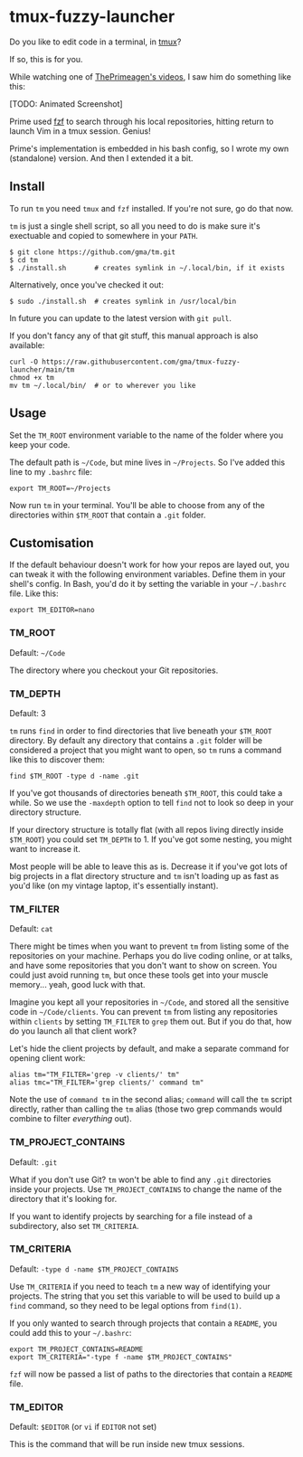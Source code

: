 tmux-fuzzy-launcher
===================

Do you like to edit code in a terminal, in [tmux]?

If so, this is for you.

While watching one of [ThePrimeagen's videos], I saw him do something like this:

[TODO: Animated Screenshot]

Prime used [fzf] to search through his local repositories, hitting return to launch Vim in a tmux session. Genius!

Prime's implementation is embedded in his bash config, so I wrote my own (standalone) version. And then I extended it a bit.

Install
-------

To run `tm` you need `tmux` and `fzf` installed. If you're not sure, go do that now.

`tm` is just a single shell script, so all you need to do is make sure it's exectuable and copied to somewhere in your `PATH`.

    $ git clone https://github.com/gma/tm.git
    $ cd tm
    $ ./install.sh       # creates symlink in ~/.local/bin, if it exists

Alternatively, once you've checked it out:

    $ sudo ./install.sh  # creates symlink in /usr/local/bin

In future you can update to the latest version with `git pull`.

If you don't fancy any of that git stuff, this manual approach is also available:

    curl -O https://raw.githubusercontent.com/gma/tmux-fuzzy-launcher/main/tm
    chmod +x tm
    mv tm ~/.local/bin/  # or to wherever you like

Usage
-----

Set the `TM_ROOT` environment variable to the name of the folder where you keep your code.

The default path is `~/Code`, but mine lives in `~/Projects`. So I've added this line to my `.bashrc` file:

    export TM_ROOT=~/Projects

Now run `tm` in your terminal. You'll be able to choose from any of the directories within `$TM_ROOT` that contain a `.git` folder.

Customisation
-------------

If the default behaviour doesn't work for how your repos are layed out, you can tweak it with the following environment variables. Define them in your shell's config. In Bash, you'd do it by setting the variable in your `~/.bashrc` file. Like this:

    export TM_EDITOR=nano

### TM_ROOT

Default: `~/Code`

The directory where you checkout your Git repositories.

### TM_DEPTH

Default: 3

`tm` runs `find` in order to find directories that live beneath your `$TM_ROOT` directory. By default any directory that contains a `.git` folder will be considered a project that you might want to open, so `tm` runs a command like this to discover them:

    find $TM_ROOT -type d -name .git

If you've got thousands of directories beneath `$TM_ROOT`, this could take a while. So we use the `-maxdepth` option to tell `find` not to look so deep in your directory structure.

If your directory structure is totally flat (with all repos living directly inside `$TM_ROOT`) you could set `TM_DEPTH` to 1. If you've got some nesting, you might want to increase it.

Most people will be able to leave this as is. Decrease it if you've got lots of big projects in a flat directory structure and `tm` isn't loading up as fast as you'd like (on my vintage laptop, it's essentially instant).

### TM_FILTER

Default: `cat`

There might be times when you want to prevent `tm` from listing some of the repositories on your machine. Perhaps you do live coding online, or at talks, and have some repositories that you don't want to show on screen. You could just avoid running `tm`, but once these tools get into your muscle memory... yeah, good luck with that.

Imagine you kept all your repositories in `~/Code`, and stored all the sensitive code in `~/Code/clients`. You can prevent `tm` from listing any repositories within `clients` by setting `TM_FILTER` to `grep` them out. But if you do that, how do you launch all that client work?

Let's hide the client projects by default, and make a separate command for opening client work:

    alias tm="TM_FILTER='grep -v clients/' tm"
    alias tmc="TM_FILTER='grep clients/' command tm"

Note the use of `command tm` in the second alias; `command` will call the `tm` script directly, rather than calling the `tm` alias (those two grep commands would combine to filter *everything* out).

### TM_PROJECT_CONTAINS

Default: `.git`

What if you don't use Git? `tm` won't be able to find any `.git` directories inside your projects. Use `TM_PROJECT_CONTAINS` to change the name of the directory that it's looking for. 

If you want to identify projects by searching for a file instead of a subdirectory, also set `TM_CRITERIA`.

### TM_CRITERIA

Default: `-type d -name $TM_PROJECT_CONTAINS`

Use `TM_CRITERIA` if you need to teach `tm` a new way of identifying your projects. The string that you set this variable to will be used to build up a `find` command, so they need to be legal options from `find(1)`.

If you only wanted to search through projects that contain a `README`, you could add this to your `~/.bashrc`:

    export TM_PROJECT_CONTAINS=README
    export TM_CRITERIA="-type f -name $TM_PROJECT_CONTAINS"

`fzf` will now be passed a list of paths to the directories that contain a `README` file.

### TM_EDITOR

Default: `$EDITOR` (or `vi` if `EDITOR` not set)

This is the command that will be run inside new tmux sessions.

[tmux]: https://github.com/tmux/tmux/wiki
[fzf]: https://github.com/junegunn/fzf
[ThePrimeagen's videos]: https://www.youtube.com/channel/UC8ENHE5xdFSwx71u3fDH5Xw

